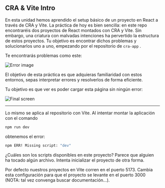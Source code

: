 ## CRA & Vite Intro

En esta unidad hemos aprendido el setup básico de un proyecto en React a través de CRA y Vite. La práctica de hoy es bien sencilla: en este repo encontraréis dos proyectos de React montados con CRA y Vite. Sin embargo, una criatura con malvadas intenciones ha pervertido la estructura de estos proyectos. Tu objetivo es encontrar dichos problemas y solucionarlos uno a uno, empezando por el repositorio de `cra-app` .

Te encontrarás problemas como este:

![Error image](https://res.cloudinary.com/dagndlfhj/image/upload/v1707121079/Screenshot_2024-02-05_at_08.43.07_lqepmx.png)

El objetivo de esta práctica es que adquieras familiaridad con estos entornos, sepas interpretar errores y resolverlos de forma eficiente.

Tu objetivo es que ver es poder cargar esta página sin ningún error:

![Final screen](https://res.cloudinary.com/dagndlfhj/image/upload/v1707121669/Screenshot_2024-02-05_at_09.26.21_bsmnto.png)

---

Lo mismo se aplica al repositorio con Vite. Al intentar montar la aplicación con el comando

```bash
npm run dev
```

obtenemos el error:

```bash
npm ERR! Missing script: "dev"
```

¿Cuáles son los scripts disponibles en este proyecto? Parece que alguien ha tocado algún archivo. Intenta inicializar el proyecto de otra forma.

Por defecto nuestros proyectos en Vite corren en el puerto 5173. Cambia esta configuración para que el proyecto se levante en el puerto 3000 (NOTA: tal vez convenga buscar documentación…).
